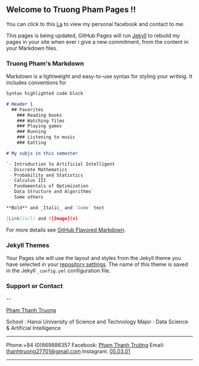 ## Welcome to Truong Pham Pages !!

You can click to this [La](https://www.facebook.com/labidien/) to view my personal facebook and contact to me.

This pages is being updated, GitHub Pages will run [Jekyll](https://jekyllrb.com/) to rebuild my pages in your site when ever i give a new commitment, from the content in your Markdown files.

### Truong Pham's Markdown

Markdown is a lightweight and easy-to-use syntax for styling your writing. It includes conventions for

```markdown
Syntax highlighted code block

# Header 1
  ## Favorites
    ### Reading books
    ### Watching films
    ### Playing games
    ### Running
    ### Listening to music
    ### Eatting

# My subjs in this semester

`- Introduction to Artificial Intelligent
 - Discrete Mathematics
 - Probability and Statistics
 - Calculus III
 - Fundamentals of Optimization
 - Data Structure and Algorithms`
 - Some others

**Bold** and _Italic_ and `Code` text

[Link](url) and ![Image](v)
```

For more details see [GitHub Flavored Markdown](https://guides.github.com/features/mastering-markdown/).

### Jekyll Themes

Your Pages site will use the layout and styles from the Jekyll theme you have selected in your [repository settings](https://github.com/bluezdot/bluezdot.github.io/settings). The name of this theme is saved in the Jekyll `_config.yml` configuration file.

### Support or Contact

--

[Pham Thanh Truong](fb.com/labidien)

School : Hanoi University of Science and Technology
Major  : Data Science & Artificial Intelligence 

----------------------------

Phone:+84 (0)869886357                             Facebook: [Phạm Thanh Trường](fb.com/labidien)
Email: thanhtruong27701@gmail.com                  Instagram: [05.03.01](https://www.instagram.com/labidien/)

----------------------------
